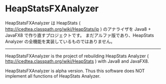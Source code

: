 HeapStatsFXAnalyzer
===================
HeapStatsFXAnalyzer は HeapStats ( http://icedtea.classpath.org/wiki/HeapStats/jp )
のアナライザを Java8 + JavaFX8 で作り直すプロジェクトです。
まだアルファ版であり、HeapStats Analyzer の全機能を実装しているものではありません。

------------

HeapStatsFXAnalyzer is the project of rebuilding HeapStats Analyzer
( http://icedtea.classpath.org/wiki/HeapStats ) with Java8 and JavaFX8.

HeapStatsFXAnalyzer is alpha version. Thus this software does NOT implement all
functions of HeapStats Analyzer.
